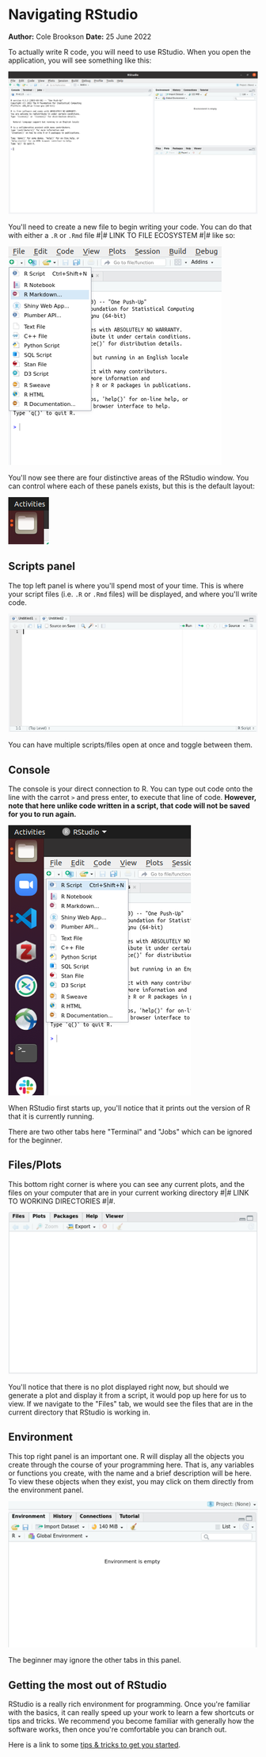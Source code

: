 # Navigating RStudio
**Author:** Cole Brookson
**Date:** 25 June 2022

To actually write R code, you will need to use RStudio. When you open the application, you will see something like this: 

<img src="./img/rstudio.png"/>

You'll need to create a new file to begin writing your code. You can do that with either a `.R` or `.Rmd` file #|# LINK TO FILE ECOSYSTEM #|# like so:

<img src="./img/new-file.png">

You'll now see there are four distinctive areas of the RStudio window. You can control where each of these panels exists, but this is the default layout:

<img src="./img/four-panels.png">

## Scripts panel

The top left panel is where you'll spend most of your time. This is where your script files (i.e. `.R` or `.Rmd` files) will be displayed, and where you'll write code. 

<img src="./img/scripts.png">

You can have multiple scripts/files open at once and toggle between them. 

## Console

The console is your direct connection to R. You can type out code onto the line with the carrot `>` and press enter, to execute that line of code. **However, note that here unlike code written in a script, that code will not be saved for you to run again.**

<img src="./img/console.png">

When RStudio first starts up, you'll notice that it prints out the version of R that it is currently running. 

There are two other tabs here "Terminal" and "Jobs" which can be ignored for the beginner. 

## Files/Plots

This bottom right corner is where you can see any current plots, and the files on your computer that are in your current working directory #|# LINK TO WORKING DIRECTORIES #|#. 

<img src="./img/files-plots.png">

You'll notice that there is no plot displayed right now, but should we generate a plot and display it from a script, it would pop up here for us to view. If we navigate to the "Files" tab, we would see the files that are in the current directory that RStudio is working in. 

## Environment 

This top right panel is an important one. R will display all the objects you create through the course of your programming here. That is, any variables or functions you create, with the name and a brief description will be here. To view these objects when they exist, you may click on them directly from the environment panel. 

<img src="./img/env.png">

The beginner may ignore the other tabs in this panel. 

## Getting the most out of RStudio

RStudio is a really rich environment for programming. Once you're familiar with the basics, it can really speed up your work to learn a few shortcuts or tips and tricks. We recommend you become familiar with generally how the software works, then once you're comfortable you can branch out. 

Here is a link to some [tips & tricks to get you started](https://www.dataquest.io/blog/rstudio-tips-tricks-shortcuts/).